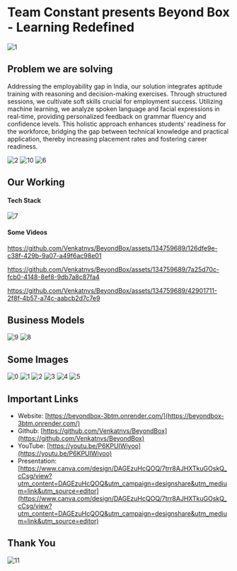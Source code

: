 # Team Constant presents Beyond Box - Learning Redefined 

![1](https://github.com/Venkatnvs/BeyondBox/assets/134759689/1dcfa3c4-31f0-4904-986f-10ea0bb57731)

## Problem we are solving
Addressing the employability gap in India, our solution integrates aptitude training with reasoning and decision-making exercises. Through structured sessions, we cultivate soft skills crucial for employment success. Utilizing machine learning, we analyze spoken language and facial expressions in real-time, providing personalized feedback on grammar fluency and confidence levels. This holistic approach enhances students' readiness for the workforce, bridging the gap between technical knowledge and practical application, thereby increasing placement rates and fostering career readiness.

![2](https://github.com/Venkatnvs/BeyondBox/assets/134759689/400d20c2-8e95-4192-b136-1c077b3b0cd4)
![10](https://github.com/Venkatnvs/BeyondBox/assets/134759689/67d5dba1-21e9-4a3b-b062-44e42d2a66fd)
![6](https://github.com/Venkatnvs/BeyondBox/assets/134759689/779bdf41-9657-4c6f-afda-c54527b7eead)


## Our Working

#### Tech Stack
![7](https://github.com/Venkatnvs/BeyondBox/assets/134759689/dcc9a8e0-1831-4545-942a-828ab41be079)

#### Some Videos

https://github.com/Venkatnvs/BeyondBox/assets/134759689/126dfe9e-c38f-429b-9a07-a49f6ac98e01

https://github.com/Venkatnvs/BeyondBox/assets/134759689/7a25d70c-fcb0-4148-8ef8-9db7a8c87fa4

https://github.com/Venkatnvs/BeyondBox/assets/134759689/42901711-2f8f-4b57-a74c-aabcb2d7c7e9

## Business Models

![9](https://github.com/Venkatnvs/BeyondBox/assets/134759689/3accafd1-2a82-4169-a84e-6760b2956a94)
![8](https://github.com/Venkatnvs/BeyondBox/assets/134759689/f6eec68c-d449-4137-8b70-435e3c852819)

## Some Images

![0](https://github.com/Venkatnvs/BeyondBox/assets/134759689/e5099f34-546e-4901-8e83-afb94dc6e6c9)
![1](https://github.com/Venkatnvs/BeyondBox/assets/134759689/8b05b8c4-aa47-4be4-95e1-8f89fe9feeeb)
![2](https://github.com/Venkatnvs/BeyondBox/assets/134759689/f3975c5f-835e-4252-9d1f-6a42b7bce40a)
![3](https://github.com/Venkatnvs/BeyondBox/assets/134759689/965016b4-f895-435f-bfdb-40dfb3d65a70)
![4](https://github.com/Venkatnvs/BeyondBox/assets/134759689/74b44c21-4dff-4476-a5d7-a25cd417eca6)
![5](https://github.com/Venkatnvs/BeyondBox/assets/134759689/1560b406-d0e0-4bf3-95cf-5e29b033804b)

## Important Links
- Website: [https://beyondbox-3btm.onrender.com/](https://beyondbox-3btm.onrender.com/)
- Github: [https://github.com/Venkatnvs/BeyondBox](https://github.com/Venkatnvs/BeyondBox)
- YouTube: [https://youtu.be/P6KPUIWiyoo](https://youtu.be/P6KPUIWiyoo)
- Presentation: [https://www.canva.com/design/DAGEzuHcQOQ/7trr8AJHXTkuGOskQ_cCsg/view?utm_content=DAGEzuHcQOQ&utm_campaign=designshare&utm_medium=link&utm_source=editor](https://www.canva.com/design/DAGEzuHcQOQ/7trr8AJHXTkuGOskQ_cCsg/view?utm_content=DAGEzuHcQOQ&utm_campaign=designshare&utm_medium=link&utm_source=editor)

## Thank You
![11](https://github.com/Venkatnvs/BeyondBox/assets/134759689/e6ef680d-2f95-4765-bb82-cea40c5e1fc3)
